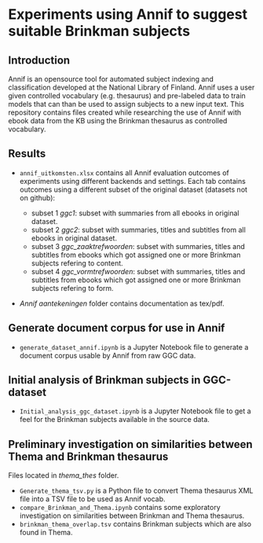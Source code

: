 # Experiments using Annif to suggest suitable Brinkman subjects

## Introduction
Annif is an opensource tool for automated subject indexing and classification developed at the National Library of Finland. Annif uses a user given controlled vocabulary (e.g. thesaurus) and pre-labeled data to train models that can than be used to assign subjects to a new input text. This repository contains files created while researching the use of Annif with ebook data from the KB using the Brinkman thesaurus as controlled vocabulary.


## Results
- `annif_uitkomsten.xlsx` contains all Annif evaluation outcomes of experiments using different backends and settings. Each tab contains outcomes using a different subset of the original dataset (datasets not on github):

  - subset 1 _ggc1_: subset with summaries from all ebooks in original dataset.
  - subset 2 _ggc2_: subset with summaries, titles and subtitles from all ebooks in original dataset.
  - subset 3 _ggc\_zaaktrefwoorden_: subset with summaries, titles and subtitles from ebooks which got assigned one or more Brinkman subjects refering to content.
  - subset 4 _ggc\_vormtrefwoorden_: subset with summaries, titles and subtitles from ebooks which got assigned one or more Brinkman subjects refering to form.
  
- _Annif aantekeningen_ folder contains documentation as tex/pdf.


## Generate document corpus for use in Annif
- `generate_dataset_annif.ipynb` is a Jupyter Notebook file to generate a document corpus usable by Annif from raw GGC data.


## Initial analysis of Brinkman subjects in GGC-dataset
- `Initial_analysis_ggc_dataset.ipynb` is a Jupyter Notebook file to get a feel for the Brinkman subjects available in the source data.


## Preliminary investigation on similarities between Thema and Brinkman thesaurus
Files located in _thema\_thes_ folder.
- `Generate_thema_tsv.py` is a Python file to convert Thema thesaurus XML file into a TSV file to be used as Annif vocab.
- `compare_Brinkman_and_Thema.ipynb` contains some exploratory investigation on similarities between Brinkman and Thema thesaurus.
- `brinkman_thema_overlap.tsv` contains Brinkman subjects which are also found in Thema.
